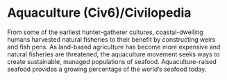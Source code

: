 # Aquaculture (Civ6)/Civilopedia

From some of the earliest hunter-gatherer cultures, coastal-dwelling humans harvested natural fisheries to their benefit by constructing weirs and fish pens. As land-based agriculture has become more expensive and natural fisheries are threatened, the aquaculture movement seeks ways to create sustainable, managed populations of seafood. Aquaculture-raised seafood provides a growing percentage of the world’s seafood today.